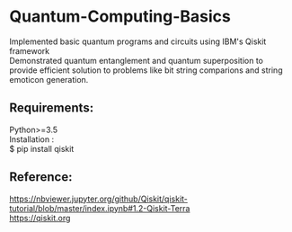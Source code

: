 # Quantum-Computing-Basics
Implemented basic quantum programs and circuits using IBM's Qiskit framework <br>
Demonstrated quantum entanglement and quantum superposition to provide efficient solution to problems like bit string comparions and string emoticon generation.
<br>
 ## Requirements:
 Python>=3.5 <br>
 Installation : <br>
 $ pip install qiskit

 
## Reference:<br> 
https://nbviewer.jupyter.org/github/Qiskit/qiskit-tutorial/blob/master/index.ipynb#1.2-Qiskit-Terra <br>
https://qiskit.org
